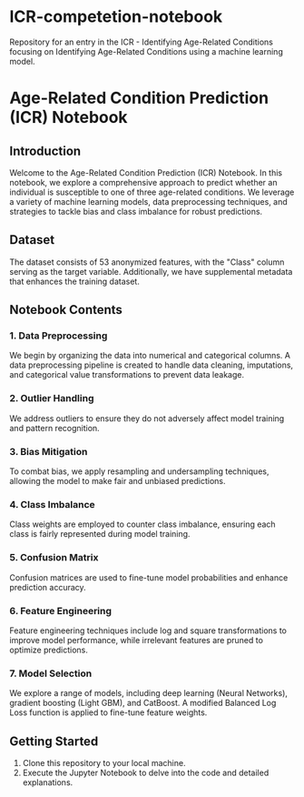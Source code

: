 # ICR-competetion-notebook
Repository for an entry in the ICR - Identifying Age-Related Conditions focusing on Identifying Age-Related Conditions using a machine learning model.
# Age-Related Condition Prediction (ICR) Notebook


## Introduction

Welcome to the Age-Related Condition Prediction (ICR) Notebook. In this notebook, we explore a comprehensive approach to predict whether an individual is susceptible to one of three age-related conditions. We leverage a variety of machine learning models, data preprocessing techniques, and strategies to tackle bias and class imbalance for robust predictions.

## Dataset

The dataset consists of 53 anonymized features, with the "Class" column serving as the target variable. Additionally, we have supplemental metadata that enhances the training dataset.

## Notebook Contents

### 1. Data Preprocessing
We begin by organizing the data into numerical and categorical columns. A data preprocessing pipeline is created to handle data cleaning, imputations, and categorical value transformations to prevent data leakage.

### 2. Outlier Handling
We address outliers to ensure they do not adversely affect model training and pattern recognition.

### 3. Bias Mitigation
To combat bias, we apply resampling and undersampling techniques, allowing the model to make fair and unbiased predictions.

### 4. Class Imbalance
Class weights are employed to counter class imbalance, ensuring each class is fairly represented during model training.

### 5. Confusion Matrix
Confusion matrices are used to fine-tune model probabilities and enhance prediction accuracy.

### 6. Feature Engineering
Feature engineering techniques include log and square transformations to improve model performance, while irrelevant features are pruned to optimize predictions.

### 7. Model Selection
We explore a range of models, including deep learning (Neural Networks), gradient boosting (Light GBM), and CatBoost. A modified Balanced Log Loss function is applied to fine-tune feature weights.

## Getting Started

1. Clone this repository to your local machine.
2. Execute the Jupyter Notebook to delve into the code and detailed explanations.


